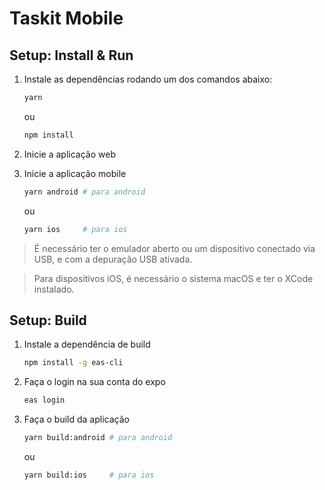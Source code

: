 # Taskit Mobile

## Setup: Install & Run

1. Instale as dependências rodando um dos comandos abaixo:

    ```sh
    yarn
    ```

    ou

    ```sh
    npm install
    ```

2. Inicie a aplicação web
3. Inicie a aplicação mobile

    ```sh
    yarn android # para android
    ```

    ou

    ```sh
    yarn ios     # para ios
    ```

> É necessário ter o emulador aberto ou um dispositivo conectado via USB, e com a depuração USB ativada.

> Para dispositivos iOS, é necessário o sistema macOS e ter o XCode instalado.


## Setup: Build

1. Instale a dependência de build

    ```sh
    npm install -g eas-cli
    ```

2. Faça o login na sua conta do expo

    ```sh
    eas login
    ```

3. Faça o build da aplicação

    ```sh
    yarn build:android # para android
    ```

    ou

    ```sh
    yarn build:ios     # para ios
    ```
